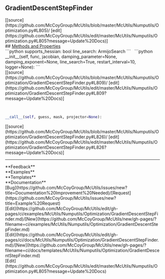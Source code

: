 ## <a id="McUtils.McUtils.Numputils.Optimization.GradientDescentStepFinder">GradientDescentStepFinder</a> 

<div class="docs-source-link" markdown="1">
[[source](https://github.com/McCoyGroup/McUtils/blob/master/McUtils/Numputils/Optimization.py#L805)/
[edit](https://github.com/McCoyGroup/McUtils/edit/master/McUtils/Numputils/Optimization.py#L805?message=Update%20Docs)]
</div>









<div class="collapsible-section">
 <div class="collapsible-section collapsible-section-header" markdown="1">
## <a class="collapse-link" data-toggle="collapse" href="#methods" markdown="1"> Methods and Properties</a> <a class="float-right" data-toggle="collapse" href="#methods"><i class="fa fa-chevron-down"></i></a>
 </div>
 <div class="collapsible-section collapsible-section-body collapse show" id="methods" markdown="1">
 ```python
supports_hessian: bool
line_search: ArmijoSearch
```
<a id="McUtils.McUtils.Numputils.Optimization.GradientDescentStepFinder.__init__" class="docs-object-method">&nbsp;</a> 
```python
__init__(self, func, jacobian, damping_parameter=None, damping_exponent=None, line_search=True, restart_interval=10, logger=None): 
```
<div class="docs-source-link" markdown="1">
[[source](https://github.com/McCoyGroup/McUtils/blob/master/McUtils/Numputils/Optimization/GradientDescentStepFinder.py#L809)/
[edit](https://github.com/McCoyGroup/McUtils/edit/master/McUtils/Numputils/Optimization/GradientDescentStepFinder.py#L809?message=Update%20Docs)]
</div>


<a id="McUtils.McUtils.Numputils.Optimization.GradientDescentStepFinder.__call__" class="docs-object-method">&nbsp;</a> 
```python
__call__(self, guess, mask, projector=None): 
```
<div class="docs-source-link" markdown="1">
[[source](https://github.com/McCoyGroup/McUtils/blob/master/McUtils/Numputils/Optimization/GradientDescentStepFinder.py#L826)/
[edit](https://github.com/McCoyGroup/McUtils/edit/master/McUtils/Numputils/Optimization/GradientDescentStepFinder.py#L826?message=Update%20Docs)]
</div>
 </div>
</div>












---


<div markdown="1" class="text-secondary">
<div class="container">
  <div class="row">
   <div class="col" markdown="1">
**Feedback**   
</div>
   <div class="col" markdown="1">
**Examples**   
</div>
   <div class="col" markdown="1">
**Templates**   
</div>
   <div class="col" markdown="1">
**Documentation**   
</div>
   <div class="col" markdown="1">
   
</div>
   <div class="col" markdown="1">
   
</div>
   <div class="col" markdown="1">
   
</div>
</div>
  <div class="row">
   <div class="col" markdown="1">
[Bug](https://github.com/McCoyGroup/McUtils/issues/new?title=Documentation%20Improvement%20Needed)/[Request](https://github.com/McCoyGroup/McUtils/issues/new?title=Example%20Request)   
</div>
   <div class="col" markdown="1">
[Edit](https://github.com/McCoyGroup/McUtils/edit/gh-pages/ci/examples/McUtils/Numputils/Optimization/GradientDescentStepFinder.md)/[New](https://github.com/McCoyGroup/McUtils/new/gh-pages/?filename=ci/examples/McUtils/Numputils/Optimization/GradientDescentStepFinder.md)   
</div>
   <div class="col" markdown="1">
[Edit](https://github.com/McCoyGroup/McUtils/edit/gh-pages/ci/docs/McUtils/Numputils/Optimization/GradientDescentStepFinder.md)/[New](https://github.com/McCoyGroup/McUtils/new/gh-pages/?filename=ci/docs/templates/McUtils/Numputils/Optimization/GradientDescentStepFinder.md)   
</div>
   <div class="col" markdown="1">
[Edit](https://github.com/McCoyGroup/McUtils/edit/master/McUtils/Numputils/Optimization.py#L805?message=Update%20Docs)   
</div>
   <div class="col" markdown="1">
   
</div>
   <div class="col" markdown="1">
   
</div>
   <div class="col" markdown="1">
   
</div>
</div>
</div>
</div>